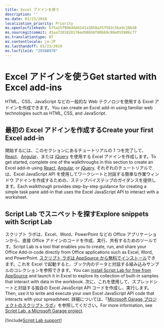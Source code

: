 ```yaml
---
title: Excel アドインを使う
description: ''
ms.date: 01/23/2018
localization_priority: Priority
ms.openlocfilehash: b75a25f986d4dd141a3858a357592c5ba9c28bd8
ms.sourcegitcommit: d1aa7201820176ed986b9f00bb9c88e055906c77
ms.translationtype: HT
ms.contentlocale: ja-JP
ms.lasthandoff: 01/23/2019
ms.locfileid: "29388970"
---
```

# <a name="get-started-with-excel-add-ins"></a><span data-ttu-id="0dac9-102">Excel アドインを使う</span><span class="sxs-lookup"><span data-stu-id="0dac9-102">Get started with Excel add-ins</span></span>

<span data-ttu-id="0dac9-103">HTML、CSS、JavaScript などの一般的な Web テクノロジを使用する Excel アドインを作成できます。</span><span class="sxs-lookup"><span data-stu-id="0dac9-103">You can create an Excel add-in using familiar web technologies such as HTML, CSS, and JavaScript.</span></span> 

## <a name="create-your-first-excel-add-in"></a><span data-ttu-id="0dac9-104">最初の Excel アドインを作成する</span><span class="sxs-lookup"><span data-stu-id="0dac9-104">Create your first Excel add-in</span></span>

<span data-ttu-id="0dac9-105">開始するには、このセクションにあるチュートリアルの 1 つを完了して、[React](excel-add-ins-get-started-react.md)、[Angular](excel-add-ins-get-started-angular.md)、または [jQuery](excel-add-ins-get-started-jquery.md) を使用する Excel アドインを作成します。</span><span class="sxs-lookup"><span data-stu-id="0dac9-105">To get started, complete one of the walkthroughs in this section to create an Excel add-in using [React](excel-add-ins-get-started-react.md), [Angular](excel-add-ins-get-started-angular.md), or [jQuery](excel-add-ins-get-started-jquery.md).</span></span> <span data-ttu-id="0dac9-106">それぞれのチュートリアルでは、Excel JavaScript API を使用してワークシートと対話する簡単な作業ウィンドウ アドインを作成するための、ステップバイステップのガイダンスを提供します。</span><span class="sxs-lookup"><span data-stu-id="0dac9-106">Each walkthough provides step-by-step guidance for creating a simple task pane add-in that uses the Excel JavaScript API to interact with a worksheet.</span></span> 

## <a name="explore-snippets-with-script-lab"></a><span data-ttu-id="0dac9-107">Script Lab でスニペットを探す</span><span class="sxs-lookup"><span data-stu-id="0dac9-107">Explore snippets with Script Lab</span></span>

<span data-ttu-id="0dac9-108">スクリプト ラボは、Excel、Word、PowerPoint などの Office アプリケーションから、直接 Office アドインのコードを作成、実行、共有するためのツールです。</span><span class="sxs-lookup"><span data-stu-id="0dac9-108">Script Lab is a tool that enables you to create, run, and share your Office Add-in code directly from Office applications such as Excel, Word, and PowerPoint.</span></span> <span data-ttu-id="0dac9-109">[スクリプト ラボは AppSource から無料でインストール](https://appsource.microsoft.com/product/office/WA104380862?src=office&corrid=ed93ce54-3f2c-48ab-9df7-d9913f7b190b&omexanonuid=4a0102fb-b31a-4b9f-9bb0-39d4cc6b789d)できます。これを Excel で起動すると、ブック内のデータと対話する組み込みサンプルのコレクションを参照できます。</span><span class="sxs-lookup"><span data-stu-id="0dac9-109">You can [install Script Lab for free from AppSource](https://appsource.microsoft.com/product/office/WA104380862?src=office&corrid=ed93ce54-3f2c-48ab-9df7-d9913f7b190b&omexanonuid=4a0102fb-b31a-4b9f-9bb0-39d4cc6b789d) and launch it in Excel to explore its collection of built-in samples that interact with data in the workbook.</span></span> <span data-ttu-id="0dac9-110">次に、これを使用して、スプレッドシートと対話する独自の Excel JavaScript API コードを作成し、実行します。</span><span class="sxs-lookup"><span data-stu-id="0dac9-110">Then, use it to write and execute your own Excel JavaScript API code that interacts with your spreadsheet.</span></span> <span data-ttu-id="0dac9-111">詳細については、「[Microsoft Garage プロジェクトのスクリプト ラボ](https://github.com/OfficeDev/script-lab/blob/master/README.md)」を参照してください。</span><span class="sxs-lookup"><span data-stu-id="0dac9-111">For more information, see [Script Lab, a Microsoft Garage project](https://github.com/OfficeDev/script-lab/blob/master/README.md).</span></span>

[!include[Script Lab support](../includes/alert-script-lab-support.md)]
